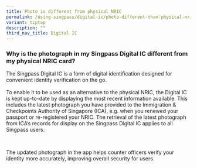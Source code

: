 ```yaml
---
title: Photo is different from physical NRIC
permalink: /using-singpass/digital-ic/photo-different-than-physical-nric/
variant: tiptap
description: ""
third_nav_title: Digital IC
---
```

<h3>Why is the photograph in my Singpass Digital IC different from my physical NRIC card?</h3>
<p>The Singpass Digital IC is a form of digital identification designed for
convenient identity verification on the go.
<br>
<br>To enable it to be used as an alternative to the physical NRIC, the Digital
IC is kept up-to-date by displaying the most recent information available.
This includes the latest photograph you have provided to the Immigration
&amp; Checkpoints Authority of Singapore (ICA), e.g. when you renewed your
passport or re-registered your NRIC. The retrieval of the latest photograph
from ICA’s records for display on the Singpass Digital IC applies to all
Singpass users.</p>
<p>&nbsp;</p>
<p>The updated photograph in the app helps counter officers verify your identity
more accurately, improving overall security for users.</p>